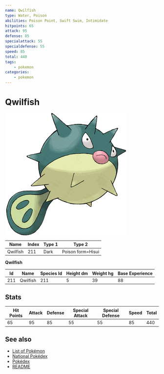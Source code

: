 ```yaml
---
name: Qwilfish
type: Water, Poison
abilities: Poison Point, Swift Swim, Intimidate
hitpoints: 65
attack: 95
defense: 85
specialattack: 55
specialdefense: 55
speed: 85
total: 440
tags:
    - pokemon
categories:
    - pokemon
---
```


# Qwilfish


![Qwilfish](images/211.png)

| **Name** | **Index** | **Type 1** | **Type 2** |
|----|----|----|----|
| Qwilfish | 211 | Dark | Poison form=Hisui  |

**Qwilfish** 




| **Id** | **Name** | **Species Id** | **Height dm** | **Weight hg** | **Base Experience** |
|--------|----------|----------------|------------|------------|---------------------|
| 211 | Qwilfish | 211 | 5 | 39 | 88 |



## Stats

| **Hit Points** | **Attack** | **Defense** | **Special Attack** | **Special Defense** | **Speed** | **Total** |
|----------------|------------|-------------|--------------------|---------------------|-----------|-----------|
| 65 | 95 | 85 | 55 | 55 | 85 | 440 |

## See also

- [List of Pokémon](../pokemon.md)
- [National Pokédex](../national_pokedex.md)
- [Pokédex](../pokedex.md)
- [README](../README.md)
